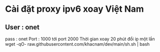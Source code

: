 # Cài đặt proxy ipv6 xoay Việt Nam
## User  : onet
pass : onet
Port : 1000 tới port 2000
Thời gian xoay 20 phút đổi ip một lần
wget -qO- raw.githubusercontent.com/khacnam/dev/main/sh.sh | bash
